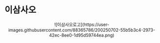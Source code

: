 # 이삼사오
<div align="center">
![이삼사오로고](https://user-images.githubusercontent.com/88365786/200250702-55b5b3c4-2973-42ec-8ee0-1d95d59744ea.png)</div>

